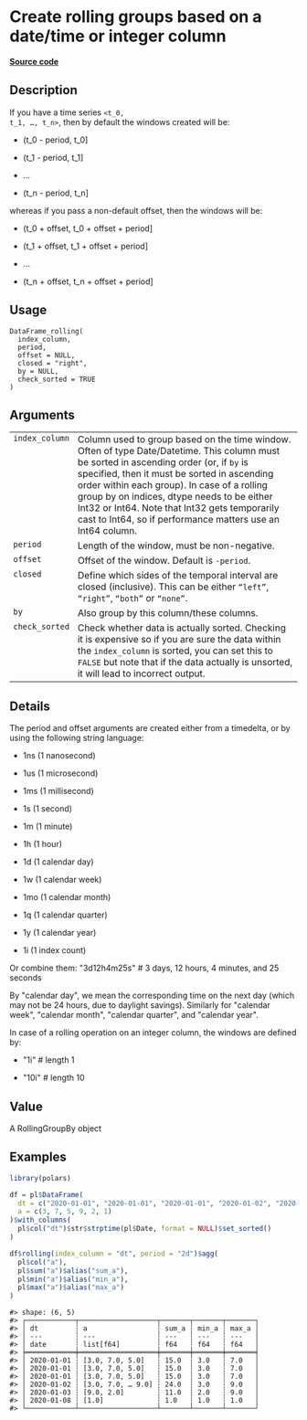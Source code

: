 

# Create rolling groups based on a date/time or integer column

[**Source code**](https://github.com/pola-rs/r-polars/tree/main/R/dataframe__frame.R#L1997)

## Description

If you have a time series <code style="white-space: pre;">\<t_0, t_1, …,
t_n\></code>, then by default the windows created will be:

<ul>
<li>

(t_0 - period, t_0\]

</li>
<li>

(t_1 - period, t_1\]

</li>
<li>

…

</li>
<li>

(t_n - period, t_n\]

</li>
</ul>

whereas if you pass a non-default offset, then the windows will be:

<ul>
<li>

(t_0 + offset, t_0 + offset + period\]

</li>
<li>

(t_1 + offset, t_1 + offset + period\]

</li>
<li>

…

</li>
<li>

(t_n + offset, t_n + offset + period\]

</li>
</ul>

## Usage

<pre><code class='language-R'>DataFrame_rolling(
  index_column,
  period,
  offset = NULL,
  closed = "right",
  by = NULL,
  check_sorted = TRUE
)
</code></pre>

## Arguments

<table>
<tr>
<td style="white-space: nowrap; font-family: monospace; vertical-align: top">
<code id="DataFrame_rolling_:_index_column">index_column</code>
</td>
<td>
Column used to group based on the time window. Often of type
Date/Datetime. This column must be sorted in ascending order (or, if
<code>by</code> is specified, then it must be sorted in ascending order
within each group). In case of a rolling group by on indices, dtype
needs to be either Int32 or Int64. Note that Int32 gets temporarily cast
to Int64, so if performance matters use an Int64 column.
</td>
</tr>
<tr>
<td style="white-space: nowrap; font-family: monospace; vertical-align: top">
<code id="DataFrame_rolling_:_period">period</code>
</td>
<td>
Length of the window, must be non-negative.
</td>
</tr>
<tr>
<td style="white-space: nowrap; font-family: monospace; vertical-align: top">
<code id="DataFrame_rolling_:_offset">offset</code>
</td>
<td>
Offset of the window. Default is <code>-period</code>.
</td>
</tr>
<tr>
<td style="white-space: nowrap; font-family: monospace; vertical-align: top">
<code id="DataFrame_rolling_:_closed">closed</code>
</td>
<td>
Define which sides of the temporal interval are closed (inclusive). This
can be either <code>“left”</code>, <code>“right”</code>,
<code>“both”</code> or <code>“none”</code>.
</td>
</tr>
<tr>
<td style="white-space: nowrap; font-family: monospace; vertical-align: top">
<code id="DataFrame_rolling_:_by">by</code>
</td>
<td>
Also group by this column/these columns.
</td>
</tr>
<tr>
<td style="white-space: nowrap; font-family: monospace; vertical-align: top">
<code id="DataFrame_rolling_:_check_sorted">check_sorted</code>
</td>
<td>
Check whether data is actually sorted. Checking it is expensive so if
you are sure the data within the <code>index_column</code> is sorted,
you can set this to <code>FALSE</code> but note that if the data
actually is unsorted, it will lead to incorrect output.
</td>
</tr>
</table>

## Details

The period and offset arguments are created either from a timedelta, or
by using the following string language:

<ul>
<li>

1ns (1 nanosecond)

</li>
<li>

1us (1 microsecond)

</li>
<li>

1ms (1 millisecond)

</li>
<li>

1s (1 second)

</li>
<li>

1m (1 minute)

</li>
<li>

1h (1 hour)

</li>
<li>

1d (1 calendar day)

</li>
<li>

1w (1 calendar week)

</li>
<li>

1mo (1 calendar month)

</li>
<li>

1q (1 calendar quarter)

</li>
<li>

1y (1 calendar year)

</li>
<li>

1i (1 index count)

</li>
</ul>

Or combine them: "3d12h4m25s" \# 3 days, 12 hours, 4 minutes, and 25
seconds

By "calendar day", we mean the corresponding time on the next day (which
may not be 24 hours, due to daylight savings). Similarly for "calendar
week", "calendar month", "calendar quarter", and "calendar year".

In case of a rolling operation on an integer column, the windows are
defined by:

<ul>
<li>

"1i" \# length 1

</li>
<li>

"10i" \# length 10

</li>
</ul>

## Value

A RollingGroupBy object

## Examples

``` r
library(polars)

df = pl$DataFrame(
  dt = c("2020-01-01", "2020-01-01", "2020-01-01", "2020-01-02", "2020-01-03", "2020-01-08"),
  a = c(3, 7, 5, 9, 2, 1)
)$with_columns(
  pl$col("dt")$str$strptime(pl$Date, format = NULL)$set_sorted()
)

df$rolling(index_column = "dt", period = "2d")$agg(
  pl$col("a"),
  pl$sum("a")$alias("sum_a"),
  pl$min("a")$alias("min_a"),
  pl$max("a")$alias("max_a")
)
```

    #> shape: (6, 5)
    #> ┌────────────┬───────────────────┬───────┬───────┬───────┐
    #> │ dt         ┆ a                 ┆ sum_a ┆ min_a ┆ max_a │
    #> │ ---        ┆ ---               ┆ ---   ┆ ---   ┆ ---   │
    #> │ date       ┆ list[f64]         ┆ f64   ┆ f64   ┆ f64   │
    #> ╞════════════╪═══════════════════╪═══════╪═══════╪═══════╡
    #> │ 2020-01-01 ┆ [3.0, 7.0, 5.0]   ┆ 15.0  ┆ 3.0   ┆ 7.0   │
    #> │ 2020-01-01 ┆ [3.0, 7.0, 5.0]   ┆ 15.0  ┆ 3.0   ┆ 7.0   │
    #> │ 2020-01-01 ┆ [3.0, 7.0, 5.0]   ┆ 15.0  ┆ 3.0   ┆ 7.0   │
    #> │ 2020-01-02 ┆ [3.0, 7.0, … 9.0] ┆ 24.0  ┆ 3.0   ┆ 9.0   │
    #> │ 2020-01-03 ┆ [9.0, 2.0]        ┆ 11.0  ┆ 2.0   ┆ 9.0   │
    #> │ 2020-01-08 ┆ [1.0]             ┆ 1.0   ┆ 1.0   ┆ 1.0   │
    #> └────────────┴───────────────────┴───────┴───────┴───────┘
